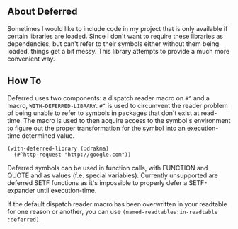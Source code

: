 About Deferred
--------------
Sometimes I would like to include code in my project that is only available if certain libraries are loaded. Since I don't want to require these libraries as dependencies, but can't refer to their symbols either without them being loaded, things get a bit messy. This library attempts to provide a much more convenient way.

How To
------
Deferred uses two components: a dispatch reader macro on `#^` and a macro, `WITH-DEFERRED-LIBRARY`. `#^` is used to circumvent the reader problem of being unable to refer to symbols in packages that don't exist at read-time. The macro is used to then acquire access to the symbol's environment to figure out the proper transformation for the symbol into an execution-time determined value.

```
(with-deferred-library (:drakma)
  (#^http-request "http://google.com"))
```

Deferred symbols can be used in function calls, with FUNCTION and QUOTE and as values (f.e. special variables). Currently unsupported are deferred SETF functions as it's impossible to properly defer a SETF-expander until execution-time.

If the default dispatch reader macro has been overwritten in your readtable for one reason or another, you can use `(named-readtables:in-readtable :deferred)`.
